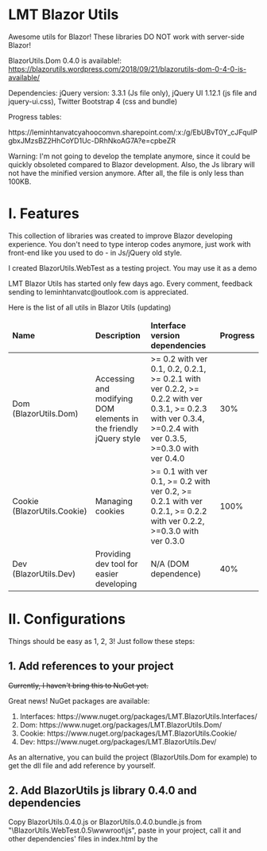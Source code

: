 # LMT Blazor Utils
Awesome utils for Blazor!
These libraries DO NOT work with server-side Blazor!

BlazorUtils.Dom 0.4.0 is available!: https://blazorutils.wordpress.com/2018/09/21/blazorutils-dom-0-4-0-is-available/

<p>Dependencies: jQuery version: 3.3.1 (Js file only), jQuery UI 1.12.1 (js file and jquery-ui.css), Twitter Bootstrap 4 (css and bundle)</p>
<p>Progress tables: </p>
<p>https://leminhtanvatcyahoocomvn.sharepoint.com/:x:/g/EbUBvT0Y_cJFquIPgbxJMzsBZ2HhCoYD1Uc-DRhNkoAG7A?e=cpbeZR</p>

Warning: I'm not going to develop the template anymore, since it could be quickly obsoleted compared to Blazor development. Also, the Js library will not have the minified version anymore. After all, the file is only less than 100KB.

<h1>I. Features</h1>

<p>This collection of libraries was created to improve Blazor developing experience. You don't need to type interop codes anymore, just work with front-end like you used to do - in Js/jQuery old style.</p>

<p>I created BlazorUtils.WebTest as a testing project. You may use it as a demo</p>

<p>LMT Blazor Utils has started only few days ago. Every comment, feedback sending to leminhtanvatc@outlook.com is appreciated.</p>
<p>Here is the list of all utils in Blazor Utils (updating)</p>

<table>
<thead>
  <tr>
    <td><b>Name</b></td>
    <td><b>Description</b></td>
    <td><b>Interface version dependencies</b></td>
    <td><b>Progress</b></td>
  </tr>
  </thead>
  <tbody>
    <tr>
      <td>Dom (BlazorUtils.Dom)</td>
      <td>Accessing and modifying DOM elements in the friendly jQuery style</td>
      <td>>= 0.2 with ver 0.1, 0.2, 0.2.1, >= 0.2.1 with ver 0.2.2, >= 0.2.2 with ver 0.3.1, >= 0.2.3 with ver 0.3.4, >=0.2.4 with ver 0.3.5, >=0.3.0 with ver 0.4.0</td>
      <td>30%</td>
    </tr>
        <tr>
      <td>Cookie (BlazorUtils.Cookie)</td>
      <td>Managing cookies</td>
      <td>>= 0.1 with ver 0.1, >= 0.2 with ver 0.2, >= 0.2.1 with ver 0.2.1, >= 0.2.2 with ver 0.2.2, >=0.3.0 with ver 0.3.0</td>
      <td>100%</td>
    </tr>
	        <tr>
      <td>Dev (BlazorUtils.Dev)</td>
      <td>Providing dev tool for easier developing</td>
      <td>N/A (DOM dependence)</td>
      <td>40%</td>
    </tr>
    </tody>
</table>

<h1>II. Configurations</h1>
Things should be easy as 1, 2, 3! Just follow these steps: 
<h2>1. Add references to your project</h2>
<p><del>Currently, I haven't bring this to NuGet yet.</del></p>
<p>Great news! NuGet packages are available: </p>
<ol>
  <li>Interfaces: https://www.nuget.org/packages/LMT.BlazorUtils.Interfaces/</li>
  <li>Dom: https://www.nuget.org/packages/LMT.BlazorUtils.Dom/</li>
  <li>Cookie: https://www.nuget.org/packages/LMT.BlazorUtils.Cookie/</li>
  <li>Dev: https://www.nuget.org/packages/LMT.BlazorUtils.Dev/</li>
  </ol>
<p>As an alternative, you can build the project (BlazorUtils.Dom for example) to get the dll file and add reference by yourself.</p>

<h2>2. Add BlazorUtils js library 0.4.0 and dependencies</h2>
<p>Copy BlazorUtils.0.4.0.js or BlazorUtils.0.4.0.bundle.js from "\BlazorUtils.WebTest.0.5\wwwroot\js", paste in your project, call it and other dependencies' files in index.html by the <script> and <link> tags.</p>
<p>With BlazorUtils.Dom, the result should be similar to this: </p>

```
<link href="css/jquery-ui.css" rel="stylesheet"/>
<link href="css/bootstrap.min.css" rel="stylesheet"/>
<script type="text/javascript" src="js/jquery-3.3.1.min.js"></script>
<script type="text/javascript" src="js/jquery-ui.min.js"></script>
<script type="text/javascript" src="js/bootstrap.bundle.min.js"></script>
<script type="text/javascript" src="js/lottie.min.js"></script>
<script type="text/javascript" src="js/BlazorUtils.0.4.0.js"></script>
```
Or using Blazor Utils bundled version (recommended, CDN - require internet connection):

```
<script type="text/javascript" src="js/jquery-3.3.1.min.js"></script>
<script type="text/javascript" src="js/BlazorUtils.0.4.0.bundle.js"></script>
```

<p>If you only use BlazorUtils.Cookie: </p>

```
<script type="text/javascript" src="js/BlazorUtils.0.4.0.js"></script>
```

<h2>3. Add these lines to _ViewImports.cshtml (remove the last one if you don't use Dev)</h2>

```
@addTagHelper *, BlazorUtils.Dom
@using static BlazorUtils.Dom.DomUtil
@using BlazorUtils.Cookie
@using BlazorUtils.Interfaces.EventArgs
@using BlazorUtils.Dom.BlazorComponents
@using BlazorUtils.Dev
```

<p>This will help you call my API faster, without calling DomUtil, Cookies over and over again.</p>
